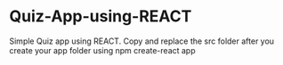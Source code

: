 # Quiz-App-using-REACT
Simple Quiz app using REACT. Copy and replace the src folder after you create your app folder using npm create-react app
